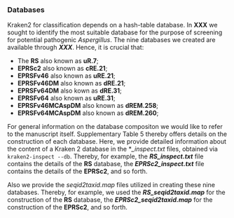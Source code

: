 ### Databases 

Kraken2 for classification depends on a hash-table database. In **XXX** we sought to identify the most suitable database for the purpose of screening for potential pathogenic *Aspergillus*. The nine databases we created are available through ***XXX***. Hence, it is crucial that:
- The **RS** also known as **uR.7**; 
- **EPRSc2** also known as **cRE.21**; 
- **EPRSFv46** also known as **uRE.21**; 
- **EPRSFv46DM** also known as **dRE.21**; 
- **EPRSFv64DM** also kown as **dRE.31**; 
- **EPRSFv64** also known as **uRE.31**; 
- **EPRSFv46MCAspDM** also known as **dREM.258**; 
- **EPRSFv64MCAspDM** also known as **dREM.260**; 

For general information on the database compositon we would like to refer to the manuscript itself. Supplementary Table 5 thereby offers details on the construction of each database. Here, we provide detailed information about the content of a Kraken 2 database in the **_inspect.txt* files, obtained via ```kraken2-inspect --db```. Thereby, for example, the ***RS_inspect.txt*** file contains the details of the **RS** database, the ***EPRSc2_inspect.txt*** file contains the details of the **EPRSc2**, and so forth. 

Also we provide the *seqid2taxid.map* files utilized in creating these nine databases. Thereby, for example, we used the ***RS_seqid2taxid.map*** for the construction of the **RS** database, the ***EPRSc2_seqid2taxid.map*** for the construction of the **EPRSc2**, and so forth. 
